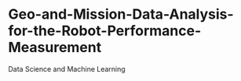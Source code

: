 # Geo-and-Mission-Data-Analysis-for-the-Robot-Performance-Measurement
Data Science and Machine Learning
